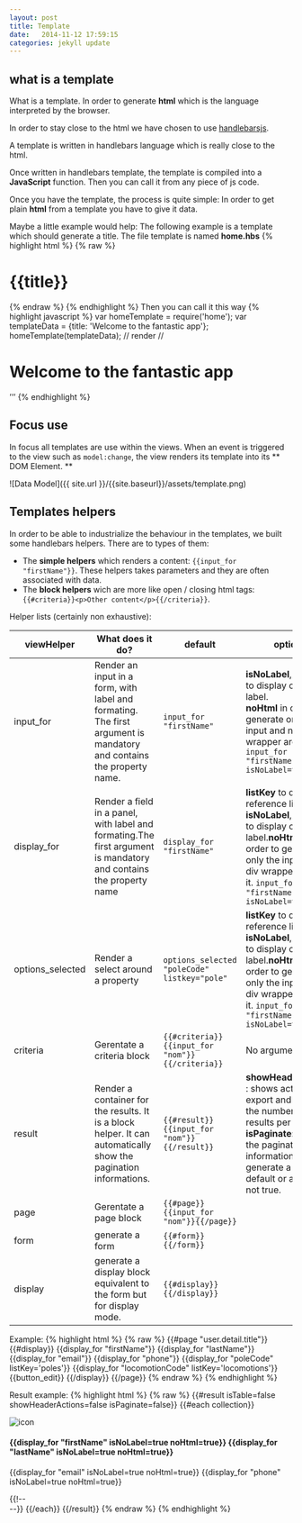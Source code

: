 ```yaml
---
layout: post
title: Template
date:   2014-11-12 17:59:15
categories: jekyll update
---
```


## what is a template

What is a template. In order to generate **html** which is the language interpreted by the browser.

In order to stay close to the html we have chosen to use [handlebarsjs](http://handlebarsjs.com).

A template is written in handlebars language which is really close to the html.

Once written in handlebars template, the template is compiled into a  **JavaScript** function. Then you can call it from any piece of js code.

Once you have the template, the process is quite simple:
In order to get plain **html** from a template you have to give it data.

Maybe a little example would help:
The following example is a template which should generate a title. The file template is named **home.hbs** 
{% highlight html %}
{% raw %}
 <h1>{{title}}</h1>
 {% endraw %} 
{% endhighlight %}
Then you can call it this way
{% highlight javascript %}
  var homeTemplate = require('home');
  var templateData = {title: 'Welcome to the fantastic app'}; 
  homeTemplate(templateData); 
  // render 
  //<h1>Welcome to the fantastic app</h1> ’’’
{% endhighlight %}

## Focus use

In focus all templates are use within the views.
When an event is triggered to the view such as `model:change`, the view renders its template into its ** DOM Element. **

![Data Model]({{ site.url }}/{{site.baseurl}}/assets/template.png)

## Templates helpers

In order to be able to industrialize the behaviour in the templates, we built some handlebars helpers.
There are to types of them:
- The **simple helpers** which renders a content: `{{input_for "firstName"}}`. These helpers takes parameters and they are often associated with data.
- The **block helpers** wich are more like open / closing html tags: `{{#criteria}}<p>Other content</p>{{/criteria}}`.

Helper lists (certainly non exhaustive):

| viewHelper       | What does it do?                                                                                                     | default                                         | options                                                                                                                                                                                                                        |
|------------------|----------------------------------------------------------------------------------------------------------------------|-------------------------------------------------|--------------------------------------------------------------------------------------------------------------------------------------------------------------------------------------------------------------------------------|
| input_for        | Render an input in a form, with label and formating. The first argument is mandatory and contains the property name. | `input_for "firstName"`                         | **isNoLabel**, in order to display or not the label.<br />**noHtml** in order to generate only the input and no div wrapper around it. `input_for "firstName" isNoLabel=true`                                                  |
| display_for      | Render a field in a panel, with label and formating.The first argument is mandatory and contains the property name   | `display_for "firstName"`                       |  **listKey** to define the reference list to use <br />**isNoLabel**, in order to display or not the label.**noHtml** in order to generate only the input and no div wrapper around it. `input_for "firstName" isNoLabel=true` |
| options_selected | Render a select around a property                                                                                    | `options_selected "poleCode" listkey="pole"`    | **listKey** to define the reference list to use **isNoLabel**, in order to display or not the label.**noHtml** in order to generate only the input and no div wrapper around it. `input_for "firstName" isNoLabel=true`        |
| criteria         | Gerentate a criteria block                                                                                           | `{{#criteria}}{{input_for "nom"}}{{/criteria}}` | No arguments.                                                                                                                                                                                                                  |
| result           | Render a container for the results. It is a block helper. It can automatically show the pagination informations.     | `{{#result}}{{input_for "nom"}}{{/result}}`     | **showHeaderActions** : shows actions for export and change the number of results per page.<br /> **isPaginate**:  shows the pagination informations **isTable**: generate a table by default or an ul if it is not true.      |
| page             | Gerentate a page block                                                                                               | `{{#page}}{{input_for "nom"}}{{/page}}`         |                                                                                                                                                                                                                                |
| form             | generate a form                                                                                                      | `{{#form}}{{/form}}`                            |                                                                                                                                                                                                                                |
| display          | generate a display block equivalent to the form but for display mode.                                                | `{{#display}}{{/display}}`                      |                                                                                                                                                                                                                                |


Example: 
{% highlight html %}
{% raw %}
{{#page "user.detail.title"}}
  {{#display}}
    {{display_for "firstName"}}
    {{display_for "lastName"}}
    {{display_for "email"}}
    {{display_for "phone"}}
    {{display_for "poleCode" listKey='poles'}}
    {{display_for "locomotionCode" listKey='locomotions'}}
    {{button_edit}}
  {{/display}}
{{/page}}
{% endraw %}
{% endhighlight %}

Result example:
{% highlight html %}
{% raw %}
{{#result isTable=false showHeaderActions=false isPaginate=false}}
  {{#each collection}}
    <div data-id='{{id}}' class="list-group-item {{poleCode}} well">
      <div class="row-picture">
      <img class="circle" src="{{imagePath}}" alt="icon">
     </div>
      <div class="row-content">
          <h4>
            {{display_for "firstName" isNoLabel=true noHtml=true}}
            {{display_for "lastName" isNoLabel=true noHtml=true}}
          </h4>
          <p>
            {{display_for "email" isNoLabel=true noHtml=true}}
            {{display_for "phone" isNoLabel=true noHtml=true}}
          </p>
      </div>
    </div>
    {{!-- <div class="list-group-separator"></div> --}}
  {{/each}}
{{/result}}
{% endraw %}
{% endhighlight %}
